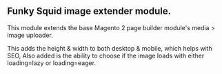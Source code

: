 ## Funky Squid image extender module.

This module extends the base Magento 2 page builder module's media > image uploader.

This adds the height & width to both desktop & mobile, which helps with SEO, Also added
is the ability to choose if the image loads with either loading=lazy or loading=eager.
